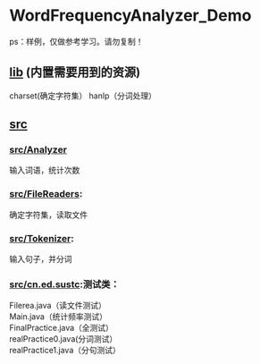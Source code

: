 # WordFrequencyAnalyzer_Demo
ps：样例，仅做参考学习。请勿复制！
## [lib](https://github.com/GetOutOfTrouble/WordFrequencyAnalyzer_Demo/tree/master/lib) (内置需要用到的资源)
charset(确定字符集）  hanlp（分词处理）
## [src](https://github.com/GetOutOfTrouble/WordFrequencyAnalyzer_Demo/tree/master/src)
### [src/Analyzer](https://github.com/GetOutOfTrouble/WordFrequencyAnalyzer_Demo/tree/master/src/Analyzer)
输入词语，统计次数 <br>
### [src/FileReaders](https://github.com/GetOutOfTrouble/WordFrequencyAnalyzer_Demo/tree/master/src/FileReaders):
确定字符集，读取文件<br>
### [src/Tokenizer](https://github.com/GetOutOfTrouble/WordFrequencyAnalyzer_Demo/tree/master/src/Tokenizer):
输入句子，并分词<br>
### [src/cn.ed.sustc](https://github.com/GetOutOfTrouble/WordFrequencyAnalyzer_Demo/tree/master/src/cn/edu/sustc):测试类：
Filerea.java（读文件测试）<br>
Main.java（统计频率测试）<br>
FinalPractice.java（全测试）<br>
realPractice0.java(分词测试）<br>
realPractice1.java（分句测试）<br>
